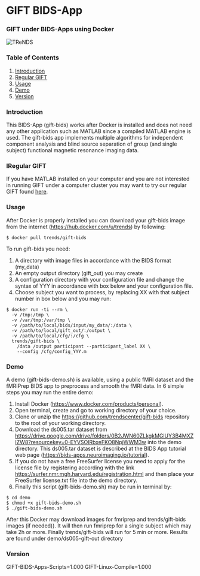 # GIFT BIDS-App
### GIFT under BIDS-Apps using Docker
![TReNDS](https://trendscenter.org/wp-content/uploads/2019/06/background_eeg_1.jpg)
### Table of Contents
1. [Introduction](#secIntro)
2. [Regular GIFT](#secRegul)
3. [Usage](#secUsage)
4. [Demo](#secDemo)
5. [Version](#secVer)
### Introduction <a name="secIntro"></a>
This BIDS-App (gift-bids) works after Docker is installed and does not need any other application such as MATLAB since a compiled MATLAB engine is used. The gift-bids app implements multiple algorithms for independent component analysis and blind source separation of group (and single subject) functional magnetic resonance imaging data.
### IRegular GIFT <a name="secRegul"></a>
If you have MATLAB installed on your computer and you are not interested in running GIFT under a computer cluster you may want to try our regular GIFT found [here](https://github.com/trendscenter/gift).
### Usage <a name="secUsage"></a>
After Docker is properly installed you can download your gift-bids image from the internet (https://hub.docker.com/u/trends) by following:
```
$ docker pull trends/gift-bids
```
To run gift-bids you need: 
1. A directory with image files in accordance with the BIDS format (my_data)
2. An empty output directory (gift_out) you may create
3. A configuration directory with your configuration file and change the syntax of YYY in accordance with box below and your configuration file.
4. Choose subject you want to process, by replacing XX with that subject number in box below and you may run:
```
$ docker run -ti --rm \
  -v /tmp:/tmp \
  -v /var/tmp:/var/tmp \
  -v /path/to/local/bids/input/my_data/:/data \
  -v /path/to/local/gift_out/:/output \
  -v /path/to/local/cfg/:/cfg \
  trends/gift-bids \
    /data /output participant --participant_label XX \
    --config /cfg/config_YYY.m
```
### Demo <a name="secDemo"></a>
A demo (gift-bids-demo.sh) is available, using a public fMRI dataset and the fMRIPrep BIDS app to preprocess and smooth the fMRI data. In 6 simple steps you may run the entire demo:
1. Install Docker (https://www.docker.com/products/personal).
2. Open terminal, create and go to working directory of your choice.
3. Clone or unzip the https://github.com/trendscenter/gift-bids repository to the root of your working directory.
4. Download the ds005.tar dataset from https://drive.google.com/drive/folders/0B2JWN60ZLkgkMGlUY3B4MXZIZW8?resourcekey=0-EYVSOlRbxeFKO8NpjWWM3w into the demo directory. This ds005.tar dataset is described at the BIDS App tutorial web page (https://bids-apps.neuroimaging.io/tutorial).
5. If you do not have a free FreeSurfer license you need to apply for the license file by registering according with the link https://surfer.nmr.mgh.harvard.edu/registration.html and then place your FreeSurfer license.txt file into the demo directory.
6. Finally this script (gift-bids-demo.sh) may be run in terminal by: 
```
$ cd demo
$ chmod +x gift-bids-demo.sh
$ ./gift-bids-demo.sh
```
After this Docker may download images for fmriprep and trends/gift-bids images (if needed)). It will then run fmriprep for a single subject which may take 2h or more. Finally trends/gift-bids will run for 5 min or more. Results are found under demo/ds005-gift-out directory
### Version <a name="secVer"></a>
GIFT-BIDS-Apps-Scripts=1.000
GIFT-Linux-Compile=1.000